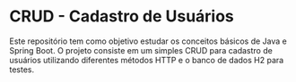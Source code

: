 # CRUD - Cadastro de Usuários

Este repositório tem como objetivo estudar os conceitos básicos de Java e Spring Boot. O projeto consiste em um simples CRUD para cadastro de usuários utilizando diferentes métodos HTTP e o banco de dados H2 para testes.
